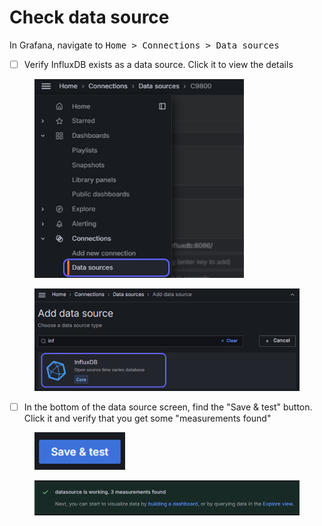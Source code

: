 # Check data source

In Grafana, navigate to <kbd>Home > Connections > Data sources</kbd>&#x20;

* [ ] Verify InfluxDB exists as a data source. Click it to view the details

<figure><img src="../../.gitbook/assets/image (2) (1) (1) (1).png" alt="" width="335"><figcaption></figcaption></figure>

<figure><img src="../../.gitbook/assets/image (1) (1) (1) (1) (1).png" alt="" width="513"><figcaption></figcaption></figure>

* [ ] In the bottom of the data source screen, find the "Save & test" button. Click it and verify that you get some "measurements found"

<figure><img src="../../.gitbook/assets/image (2) (1) (1) (1) (1).png" alt="" width="145"><figcaption></figcaption></figure>

<figure><img src="../../.gitbook/assets/image (3) (1) (1) (1).png" alt=""><figcaption></figcaption></figure>
